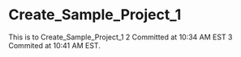 # Create_Sample_Project_1
This is to Create_Sample_Project_1
2 Committed at 10:34 AM EST
3 Commited at 10:41 AM EST.
